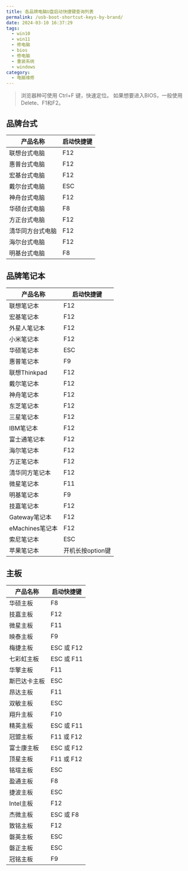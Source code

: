 ```yaml
---
title: 各品牌电脑U盘启动快捷键查询列表
permalink: /usb-boot-shortcut-keys-by-brand/
date: 2024-03-10 16:37:29
tags:
  - win10
  - win11
  - 修电脑
  - bios
  - 修电脑
  - 重装系统
  - windows
category:
  - 电脑维修
---
```



> 浏览器种可使用 Ctrl+F 键，快速定位。 如果想要进入BIOS，一般使用Delete、F1和F2。

## 品牌台式

<!--more-->

| 产品名称 | 启动快捷键 |
| --- | --- |
| 联想台式电脑 | F12 |
| 惠普台式电脑 | F12 |
| 宏基台式电脑 | F12 |
| 戴尔台式电脑 | ESC |
| 神舟台式电脑 | F12 |
| 华硕台式电脑 | F8 |
| 方正台式电脑 | F12 |
| 清华同方台式电脑 | F12 |
| 海尔台式电脑 | F12 |
| 明基台式电脑 | F8 |

## 品牌笔记本

| 产品名称 | 启动快捷键 |
| --- | --- |
| 联想笔记本 | F12 |
| 宏基笔记本 | F12 |
| 外星人笔记本 | F12 |
| 小米笔记本 | F12 |
| 华硕笔记本 | ESC |
| 惠普笔记本 | F9 |
| 联想Thinkpad | F12 |
| 戴尔笔记本 | F12 |
| 神舟笔记本 | F12 |
| 东芝笔记本 | F12 |
| 三星笔记本 | F12 |
| IBM笔记本 | F12 |
| 富士通笔记本 | F12 |
| 海尔笔记本 | F12 |
| 方正笔记本 | F12 |
| 清华同方笔记本 | F12 |
| 微星笔记本 | F11 |
| 明基笔记本 | F9 |
| 技嘉笔记本 | F12 |
| Gateway笔记本 | F12 |
| eMachines笔记本 | F12 |
| 索尼笔记本 | ESC |
| 苹果笔记本 | 开机长按option键 |

## 主板

| 产品名称 | 启动快捷键 |
| --- | --- |
| 华硕主板 | F8 |
| 技嘉主板 | F12 |
| 微星主板 | F11 |
| 映泰主板 | F9 |
| 梅捷主板 | ESC 或 F12 |
| 七彩虹主板 | ESC 或 F11 |
| 华擎主板 | F11 |
| 斯巴达卡主板 | ESC |
| 昂达主板 | F11 |
| 双敏主板 | ESC |
| 翔升主板 | F10 |
| 精英主板 | ESC 或 F11 |
| 冠盟主板 | F11 或 F12 |
| 富士康主板 | ESC 或 F12 |
| 顶星主板 | F11 或 F12 |
| 铭瑄主板 | ESC |
| 盈通主板 | F8 |
| 捷波主板 | ESC |
| Intel主板 | F12 |
| 杰微主板 | ESC 或 F8 |
| 致铭主板 | F12 |
| 磐英主板 | ESC |
| 磐正主板 | ESC |
| 冠铭主板 | F9 |
